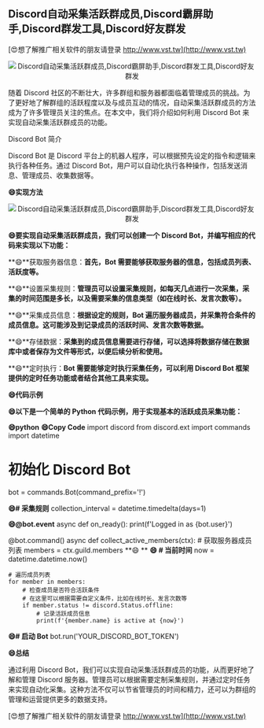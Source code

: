 ## **Discord自动采集活跃群成员,Discord霸屏助手,Discord群发工具,Discord好友群发**

[😍想了解推广相关软件的朋友请登录 http://www.vst.tw](http://www.vst.tw)

 <center><img src="https://vst.tw/MP4/tuiguang/png/4.png" alt="Discord自动采集活跃群成员,Discord霸屏助手,Discord群发工具,Discord好友群发"></center>

随着 Discord 社区的不断壮大，许多群组和服务器都面临着管理成员的挑战。为了更好地了解群组的活跃程度以及与成员互动的情况，自动采集活跃群成员的方法成为了许多管理员关注的焦点。在本文中，我们将介绍如何利用 Discord Bot 来实现自动采集活跃群成员的功能。

Discord Bot 简介

Discord Bot 是 Discord 平台上的机器人程序，可以根据预先设定的指令和逻辑来执行各种任务。通过 Discord Bot，用户可以自动化执行各种操作，包括发送消息、管理成员、收集数据等。

**😄实现方法**

 <center><img src="https://vst.tw/MP4/tuiguang/png/4.png" alt="Discord自动采集活跃群成员,Discord霸屏助手,Discord群发工具,Discord好友群发"></center>

**😄要实现自动采集活跃群成员，我们可以创建一个 Discord Bot，并编写相应的代码来实现以下功能：**

**😄**获取服务器信息：**首先，Bot 需要能够获取服务器的信息，包括成员列表、活跃度等。**

**😄**设置采集规则：**管理员可以设置采集规则，如每天几点进行一次采集，采集的时间范围是多长，以及需要采集的信息类型（如在线时长、发言次数等）。**

**😄**采集成员信息：**根据设定的规则，Bot 遍历服务器成员，并采集符合条件的成员信息。这可能涉及到记录成员的活跃时间、发言次数等数据。**

**😄**存储数据：**采集到的成员信息需要进行存储，可以选择将数据存储在数据库中或者保存为文件等形式，以便后续分析和使用。**

**😄**定时执行：**Bot 需要能够定时执行采集任务，可以利用 Discord Bot 框架提供的定时任务功能或者结合其他工具来实现。**

**😄代码示例**

**😄以下是一个简单的 Python 代码示例，用于实现基本的活跃成员采集功能：**

**😄python**
**😄Copy Code**
import discord
from discord.ext import commands
import datetime

# 初始化 Discord Bot
bot = commands.Bot(command_prefix='!')

**😄# 采集规则**
collection_interval = datetime.timedelta(days=1)

**😄@bot.event**
async def on_ready():
    print(f'Logged in as {bot.user}')

@bot.command()
async def collect_active_members(ctx):
    # 获取服务器成员列表
    members = ctx.guild.members
**😄    **
**😄    # 当前时间**
    now = datetime.datetime.now()

    # 遍历成员列表
    for member in members:
        # 检查成员是否符合活跃条件
        # 在这里可以根据需要自定义条件，比如在线时长、发言次数等
        if member.status != discord.Status.offline:
            # 记录活跃成员信息
            print(f'{member.name} is active at {now}')

**😄# 启动 Bot**
bot.run('YOUR_DISCORD_BOT_TOKEN')

**😄总结**

通过利用 Discord Bot，我们可以实现自动采集活跃群成员的功能，从而更好地了解和管理 Discord 服务器。管理员可以根据需要定制采集规则，并通过定时任务来实现自动化采集。这种方法不仅可以节省管理员的时间和精力，还可以为群组的管理和运营提供更多的数据支持。

[😍想了解推广相关软件的朋友请登录 http://www.vst.tw](http://www.vst.tw)



